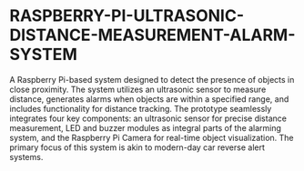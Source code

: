# RASPBERRY-PI-ULTRASONIC-DISTANCE-MEASUREMENT-ALARM-SYSTEM
 A Raspberry Pi-based system designed to detect the presence of objects in close proximity. The system utilizes an ultrasonic sensor to measure distance, generates alarms when objects are within a specified range, and includes functionality for distance tracking. The prototype seamlessly integrates four key components: an ultrasonic sensor for precise distance measurement, LED and buzzer modules as integral parts of the alarming system, and the Raspberry Pi Camera for real-time object visualization. The primary focus of this system is akin to modern-day car reverse alert systems.
